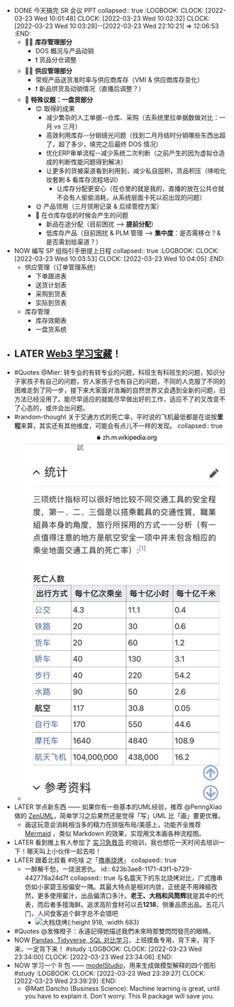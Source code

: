 - DONE 今天搞完 SR 会议 PPT
  collapsed:: true
  :LOGBOOK:
  CLOCK: [2022-03-23 Wed 10:01:48]
  CLOCK: [2022-03-23 Wed 10:02:32]
  CLOCK: [2022-03-23 Wed 10:03:28]--[2022-03-23 Wed 22:10:21] =>  12:06:53
  :END:
	- 🏳‍🌈 **库存管理部分**
		- DOS 概况与产品动销
		- ❗ 货品分仓调整
	- 🏴‍☠️ **供应管理部分**
		- 常规产品送货准时率与供应商库存（VMI & 供应商库存变化）
		- ❗ 新品供货及动销情况（直播后调整？）
	- 🏴 **特殊议题：一盘货部分**
		- 😊 取得的成果
			- 减少繁杂的人工单据--仓库、采购（去系统里拉单据数做对比：一月 vs 三月）
			- 高效利用库存--分销镜光问题（找到二月月结时分销哪些东西出超了，超了多少，填完之后最终 DOS 情况）
			- 优化ERP审单流程--减少系统二次判断（之前产生的因为虚拟仓造成的判断性能问题得到解决）
			- 让更多的货被渠道看到利用到，减少私自囤积，货品积压（哆啦化妆套刷 & 看库存流程培训）
				- 让库存分配更安心（在仓里的就是我的，直播的放在公共仓就不会有人偷偷消耗，从系统层面卡死以前出现的问题）
		- 🌞 产品领用（三月领用记录 & 后续管控方案）
		- 🌚 在仓库存低的时候会产生的问题
			- 新品在途分配（目前困扰 --> **提前分配**）
			- 低库存产品（目前困扰 & PLM 管理 --> **集中度**：是否需移仓？& 是否需划给渠道？）
- NOW 编写 SP 组指引手册提上日程
  collapsed:: true
  :LOGBOOK:
  CLOCK: [2022-03-23 Wed 10:03:53]
  CLOCK: [2022-03-23 Wed 10:04:05]
  :END:
	- 供应管理（订单管理系统）
		- 下单跟进表
		- 送货计划表
		- 采购到货表
		- 实际到货表
	- 库存管理
		- 库存效期表
		- 一盘货系统
- LATER [Web3 学习宝藏](https://www.alexdphan.com/research/library-of-web3)！
	-
- #Quotes @Mier: 转专业的有转专业的问题，科班生有科班生的问题，知识分子家孩子有自己的问题，穷人家孩子也有自己的问题，不同的人克服了不同的困难走到了同一步，接下来大家面对浩瀚的自然世界又会遇到全新的问题，旧方法已经没用了。能尽早适应的就能尽早做出好的工作，适应不了的又改变不了心态的，或许会出问题。
- #random-thought 关于交通方式的死亡率，平时说的飞机最低都是在说按**里程**来算，其实还有其他维度，可能会有点儿不一样的发现。
  collapsed:: true
	- ![image.png](../assets/image_1648045919921_0.png)
- LATER 学点新东西 —— 如果你有一些基本的UML经验，推荐 @PenngXiao 做的 [ZenUML](https://www.zenuml.com/)，简单学习之后果然还是觉得「写」UML 比「画」要更优雅。
	- 画这玩意会消耗相当多的精力在排版布局/美感上，功能齐全推荐 [Mermaid](https://mermaid-js.github.io/mermaid/#/) ，类似 Markdown 的效果，实现用文本画各种流程图。
- LATER 看到推上有人参加了 [实习急救员](https://houjoe.notion.site/d536f4220669479daeb73d79e6f1399e) 的培训，我也想花一天时间去培训一下！哪天叫上小伙伴一起去啦！
- LATER 跟着北叔看 #吃啥 之「[撸串烧烤](https://twitter.com/BianTaiNorth/status/1504808309970259968?s=20&t=d_jBwIaJ0Mk5KY_jfiFEzw)」
  collapsed:: true
	- 一醉解千愁，一烧泯恩仇。
	  id:: 623b3ae8-1171-43f1-b729-442778a24d7f
	  collapsed:: true
	  与名震天下的东北烧烤对比，广式撸串仿如小家碧玉般偏安一隅。其最大特点是相对内敛，正统是不用辣椒孜然，更多使用蜜汁，出品偏清口多汁。**老王、大档和风筒辉**就是其中的代表，而后者多擅海鲜。追求高阶食材可以去**1218**，侧重品质出品。五花八门，人间食客追个鲜字总不会错吧
		- ![大档烧烤](https://pbs.twimg.com/media/FOInKhcVkAAqKQP?format=jpg&name=large){:height 918, :width 683}
- #Quotes @发條橙子：永遠記得她描述我們未來時那雙閃閃發亮的眼睛。
- NOW [Pandas, Tidyverse, SQL 对比学习](https://pandas.pydata.org/docs/getting_started/comparison/comparison_with_r.html)，上班摸鱼专用，背下来，背下来，一定背下来！ #study
  :LOGBOOK:
  CLOCK: [2022-03-23 Wed 23:34:00]
  CLOCK: [2022-03-23 Wed 23:34:06]
  :END:
- NOW 学习一个 R 包 —— [modelStudio](https://www.business-science.io/r/2022/02/22/my-4-most-important-explainable-ai-visualizations-modelstudio.html?utm_content=bufferb31e4&utm_medium=social&utm_source=twitter.com&utm_campaign=buffer)，用来生成做模型解释的四个图形 #study
  :LOGBOOK:
  CLOCK: [2022-03-23 Wed 23:39:27]
  CLOCK: [2022-03-23 Wed 23:39:29]
  :END:
	- @Matt Dancho (Business Science): 
	  Machine learning is great, until you have to explain it. Don't worry. This R package will save you.